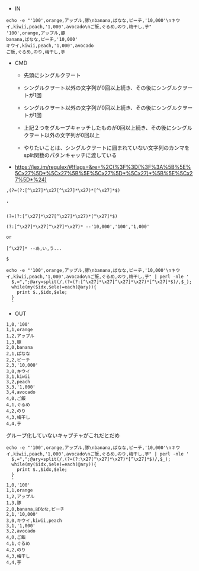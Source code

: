 - IN

```
echo -e "'100',orange,アップル,豚\nbanana,ばなな,ピーチ,'10,000'\nキウイ,kiwii,peach,'1,000',avocado\nご飯,ぐるめ,のり,梅干し,芋"
'100',orange,アップル,豚
banana,ばなな,ピーチ,'10,000'
キウイ,kiwii,peach,'1,000',avocado
ご飯,ぐるめ,のり,梅干し,芋
```

- CMD

  - 先頭にシングルクヲート
  - シングルクヲート以外の文字列が0回以上続き、その後にシングルクヲートが1回
  - シングルクヲート以外の文字列が0回以上続き、その後にシングルクヲートが1回
  - 上記２つをグループキャッチしたものが0回以上続き、その後にシングルクヲート以外の文字列が0回以上


  - やりたいことは、シングルクヲートに囲まれていない文字列のカンマをsplit関数のパタンキャッチに渡している

- https://jex.im/regulex/#!flags=&re=%2C(%3F%3D(%3F%3A%5B%5E%5Cx27%5D*%5Cx27%5B%5E%5Cx27%5D*%5Cx27)*%5B%5E%5Cx27%5D*%24)

```
,(?=(?:[^\x27]*\x27[^\x27]*\x27)*[^\x27]*$)

,


(?=(?:[^\x27]*\x27[^\x27]*\x27)*[^\x27]*$)

(?:[^\x27]*\x27[^\x27]*\x27)* --'10,000','100','1,000'

or

[^\x27]* --あ,い,う...

$

```
  
  
```
echo -e "'100',orange,アップル,豚\nbanana,ばなな,ピーチ,'10,000'\nキウイ,kiwii,peach,'1,000',avocado\nご飯,ぐるめ,のり,梅干し,芋" | perl -nle '
  $,=",";@ary=split(/,(?=(?:[^\x27]*\x27[^\x27]*\x27)*[^\x27]*$)/,$_);
  while(my($idx,$ele)=each(@ary)){
    print $.,$idx,$ele;
  }
  '
```


- OUT

```
1,0,'100'
1,1,orange
1,2,アップル
1,3,豚
2,0,banana
2,1,ばなな
2,2,ピーチ
2,3,'10,000'
3,0,キウイ
3,1,kiwii
3,2,peach
3,3,'1,000'
3,4,avocado
4,0,ご飯
4,1,ぐるめ
4,2,のり
4,3,梅干し
4,4,芋
```

グループ化していないキャプチャがこれだとだめ

```
echo -e "'100',orange,アップル,豚\nbanana,ばなな,ピーチ,'10,000'\nキウイ,kiwii,peach,'1,000',avocado\nご飯,ぐるめ,のり,梅干し,芋" | perl -nle '
  $,=",";@ary=split(/,(?=(?:\x27[^\x27]*\x27)*[^\x27]*$)/,$_);
  while(my($idx,$ele)=each(@ary)){
    print $.,$idx,$ele;
  }
  '
1,0,'100'
1,1,orange
1,2,アップル
1,3,豚
2,0,banana,ばなな,ピーチ
2,1,'10,000'
3,0,キウイ,kiwii,peach
3,1,'1,000'
3,2,avocado
4,0,ご飯
4,1,ぐるめ
4,2,のり
4,3,梅干し
4,4,芋
```
